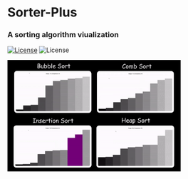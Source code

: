 # Sorter-Plus

### A sorting algorithm viualization

[![License](https://img.shields.io/badge/Quick-Preview-brightgreen)](https://repl.it/@IghoiseO/Sorter-Plus)
![License](http://img.shields.io/:license-mit-blue.svg?style=flat-square)


<img src="assets/images/preview.gif" alt="preview" height = "250px">

